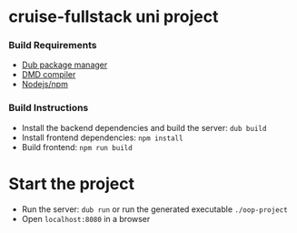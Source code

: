 # cruise-fullstack uni project

### Build Requirements
- [Dub package manager](https://github.com/dlang/dub/releases)
- [DMD compiler](https://dlang.org/download.html)
- [Nodejs/npm](https://nodejs.org/en/download/current/)

### Build Instructions
- Install the backend dependencies and build the server: `dub build`
- Install frontend dependencies: `npm install`
- Build frontend: `npm run build`

# Start the project
- Run the server: `dub run` or run the generated executable `./oop-project`
- Open `localhost:8080` in a browser
